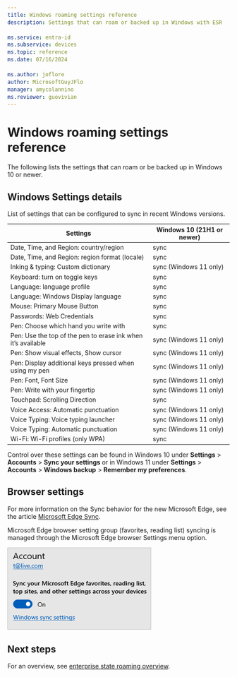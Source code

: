 ```yaml
---
title: Windows roaming settings reference
description: Settings that can roam or backed up in Windows with ESR

ms.service: entra-id
ms.subservice: devices
ms.topic: reference
ms.date: 07/16/2024

ms.author: joflore
author: MicrosoftGuyJFlo
manager: amycolannino
ms.reviewer: guovivian
---
```

# Windows roaming settings reference

The following lists the settings that can roam or be backed up in Windows 10 or newer.

## Windows Settings details

List of settings that can be configured to sync in recent Windows versions.

| Settings | Windows 10 (21H1 or newer) |
| --- | --- |
| Date, Time, and Region: country/region | sync |
| Date, Time, and Region: region format (locale) | sync |
| Inking & typing: Custom dictionary | sync (Windows 11 only) |
| Keyboard: turn on toggle keys | sync|
| Language: language profile | sync |
| Language: Windows Display language | sync |
| Mouse: Primary Mouse Button | sync |
| Passwords: Web Credentials | sync |
| Pen: Choose which hand you write with | sync |
| Pen: Use the top of the pen to erase ink when it’s available | sync (Windows 11 only) |
| Pen: Show visual effects, Show cursor | sync (Windows 11 only) |
| Pen: Display additional keys pressed when using my pen | sync (Windows 11 only) |
| Pen: Font, Font Size | sync (Windows 11 only) |
| Pen: Write with your fingertip | sync (Windows 11 only) |
| Touchpad: Scrolling Direction | sync |
| Voice Access: Automatic punctuation | sync (Windows 11 only) |
| Voice Typing: Voice typing launcher | sync (Windows 11 only) |
| Voice Typing: Automatic punctuation | sync (Windows 11 only) |
| Wi-Fi: Wi-Fi profiles (only WPA) | sync |

Control over these settings can be found in Windows 10 under **Settings** > **Accounts** > **Sync your settings** or in Windows 11 under **Settings** > **Accounts** > **Windows backup** > **Remember my preferences**.

## Browser settings

For more information on the Sync behavior for the new Microsoft Edge, see the article [Microsoft Edge Sync](/deployedge/microsoft-edge-enterprise-sync).

Microsoft Edge browser setting group (favorites, reading list) syncing is managed through the Microsoft Edge browser Settings menu option.

![Account](./media/enterprise-state-roaming-windows-settings-reference/entra-enterprise-state-roaming-edge.png)

## Next steps

For an overview, see [enterprise state roaming overview](./enterprise-state-roaming-enable.md).

